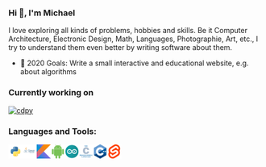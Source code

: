 ### Hi 👋, I'm Michael

I love exploring all kinds of problems, hobbies and skills. Be it Computer Architecture, Electronic Design, Math, Languages, Photographie, Art, etc., I try to understand them even better by writing software about them.

- 🥅 2020 Goals: Write a small interactive and educational website, e.g. about algorithms

### Currently working on
[![cdpy](https://github-readme-stats.vercel.app/api/pin/?username=michaelbrunn3r&repo=cdpy)](https://github.com/MichaelBrunn3r/cdpy)

### Languages and Tools:
<img align="left" alt="Python" width="28px" src="https://raw.githubusercontent.com/github/explore/80688e429a7d4ef2fca1e82350fe8e3517d3494d/topics/python/python.png" />
<img align="left" alt="Java" width="28px" src="https://raw.githubusercontent.com/github/explore/80688e429a7d4ef2fca1e82350fe8e3517d3494d/topics/java/java.png" />
<img align="left" alt="Kotlin" width="28px" src="https://raw.githubusercontent.com/github/explore/80688e429a7d4ef2fca1e82350fe8e3517d3494d/topics/kotlin/kotlin.png" />
<img align="left" alt="Android" width="28px" src="https://raw.githubusercontent.com/github/explore/80688e429a7d4ef2fca1e82350fe8e3517d3494d/topics/android/android.png" />
<img align="left" alt="Arduino" width="28px" src="https://raw.githubusercontent.com/github/explore/80688e429a7d4ef2fca1e82350fe8e3517d3494d/topics/arduino/arduino.png" />
<img align="left" alt="C" width="28px" src="https://raw.githubusercontent.com/github/explore/80688e429a7d4ef2fca1e82350fe8e3517d3494d/topics/c/c.png" />
<img align="left" alt="C++" width="28px" src="https://raw.githubusercontent.com/github/explore/80688e429a7d4ef2fca1e82350fe8e3517d3494d/topics/cpp/cpp.png" />
<img align="left" alt="Svelte" width="28px" src="https://raw.githubusercontent.com/github/explore/42198dc9113595ddd22cc12771bb719c8cf08b67/topics/svelte/svelte.png" />

<br>
<br>

